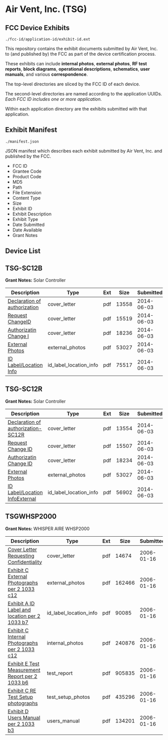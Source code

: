 # Air Vent, Inc. (TSG)
## FCC Device Exhibits

```
./fcc-id/application-id/exhibit-id.ext
```

This repository contains the exhibit documents submitted by Air Vent, Inc. to (and published by) the FCC as part of the device certification process.

These exhibits can include **internal photos**, **external photos**, **RF test reports**, **block diagrams**, **operational descriptions**, **schematics**, **user manuals**, and various **correspondence**.

The top-level directories are sliced by the FCC ID of each device.

The second-level directories are named according to the application UUIDs. *Each FCC ID includes one or more application.*

Within each application directory are the exhibits submitted with that application. 

## Exhibit Manifest

```
./manifest.json
```

JSON manifest which describes each exhibit submitted by Air Vent, Inc. and published by the FCC.

- FCC ID
- Grantee Code
- Product Code
- MD5
- Path
- File Extension
- Content Type
- Size
- Exhibit ID
- Exhibit Description
- Exhibit Type
- Date Submitted
- Date Available
- Grant Notes

## Device List
## TSG-SC12B
**Grant Notes:** Solar Controller

| Description | Type | Ext | Size | Submitted | Available |
| ----------- | ---- | --- | ---- | --------- | --------- |
| [Declaration of authorization](TSG-SC12B/2776d979facff10cea9ba328d026721f/2284099.pdf) | cover_letter | pdf | 13558 | 2014-06-03 | 2014-06-03 |
| [Request ChangeID](TSG-SC12B/2776d979facff10cea9ba328d026721f/2284100.pdf) | cover_letter | pdf | 15519 | 2014-06-03 | 2014-06-03 |
| [Authorizatin Change I](TSG-SC12B/2776d979facff10cea9ba328d026721f/2284101.pdf) | cover_letter | pdf | 18236 | 2014-06-03 | 2014-06-03 |
| [External Photos](TSG-SC12B/2776d979facff10cea9ba328d026721f/2284102.pdf) | external_photos | pdf | 53027 | 2014-06-03 | 2014-06-03 |
| [ID Label/Location Info](TSG-SC12B/2776d979facff10cea9ba328d026721f/2284103.pdf) | id_label_location_info | pdf | 75517 | 2014-06-03 | 2014-06-03 |
## TSG-SC12R
**Grant Notes:** Solar Controller

| Description | Type | Ext | Size | Submitted | Available |
| ----------- | ---- | --- | ---- | --------- | --------- |
| [Declaration of authorization-SC12R](TSG-SC12R/9bc383dd35873085768610f6654bf525/2284119.pdf) | cover_letter | pdf | 13554 | 2014-06-03 | 2014-06-03 |
| [Request Change ID](TSG-SC12R/9bc383dd35873085768610f6654bf525/2284120.pdf) | cover_letter | pdf | 15507 | 2014-06-03 | 2014-06-03 |
| [Authorizatin Change ID](TSG-SC12R/9bc383dd35873085768610f6654bf525/2284121.pdf) | cover_letter | pdf | 18234 | 2014-06-03 | 2014-06-03 |
| [External Photos](TSG-SC12R/9bc383dd35873085768610f6654bf525/2284102.pdf) | external_photos | pdf | 53027 | 2014-06-03 | 2014-06-03 |
| [ID Label/Location InfoExternal](TSG-SC12R/9bc383dd35873085768610f6654bf525/2284123.pdf) | id_label_location_info | pdf | 56902 | 2014-06-03 | 2014-06-03 |
## TSGWHSP2000
**Grant Notes:** WHISPER AIRE WHSP2000

| Description | Type | Ext | Size | Submitted | Available |
| ----------- | ---- | --- | ---- | --------- | --------- |
| [Cover Letter Requesting Confidentiality](TSGWHSP2000/63dacec6d210219d90add44ef313cbcb/619771.pdf) | cover_letter | pdf | 14674 | 2006-01-16 | 2006-01-16 |
| [Exhibit C External Photographs per 2 1033 c12](TSGWHSP2000/63dacec6d210219d90add44ef313cbcb/619772.pdf) | external_photos | pdf | 162466 | 2006-01-16 | 2006-01-16 |
| [Exhibit A ID Label and location per 2 1033 b7](TSGWHSP2000/63dacec6d210219d90add44ef313cbcb/619764.pdf) | id_label_location_info | pdf | 90085 | 2006-01-16 | 2006-01-16 |
| [Exhibit C Internal Photographs per 2 1033 c12](TSGWHSP2000/63dacec6d210219d90add44ef313cbcb/619773.pdf) | internal_photos | pdf | 240876 | 2006-01-16 | 2006-01-16 |
| [Exhibit E Test Measurement Report per 2 1033 b6](TSGWHSP2000/63dacec6d210219d90add44ef313cbcb/619770.pdf) | test_report | pdf | 905835 | 2006-01-16 | 2006-01-16 |
| [Exhibit C RE Test Setup photographs](TSGWHSP2000/63dacec6d210219d90add44ef313cbcb/619768.pdf) | test_setup_photos | pdf | 435296 | 2006-01-16 | 2006-01-16 |
| [Exhibit D Users Manual per 2 1033 b3](TSGWHSP2000/63dacec6d210219d90add44ef313cbcb/619769.pdf) | users_manual | pdf | 134201 | 2006-01-16 | 2006-01-16 |
